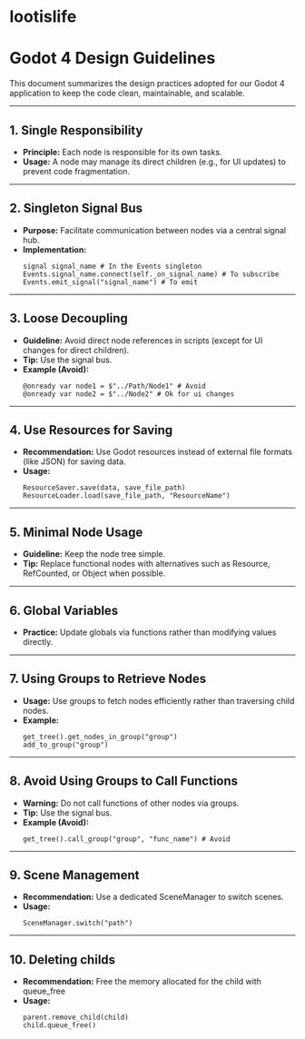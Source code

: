 # lootislife
	
# Godot 4 Design Guidelines

This document summarizes the design practices adopted for our Godot 4 application to keep the code clean, maintainable, and scalable.

---

## 1. Single Responsibility
- **Principle:** Each node is responsible for its own tasks.
- **Usage:** A node may manage its direct children (e.g., for UI updates) to prevent code fragmentation.

---

## 2. Singleton Signal Bus
- **Purpose:** Facilitate communication between nodes via a central signal hub.
- **Implementation:**
  ```
  signal signal_name # In the Events singleton
  Events.signal_name.connect(self._on_signal_name) # To subscribe
  Events.emit_signal("signal_name") # To emit
  ```
---

## 3. Loose Decoupling
- **Guideline:** Avoid direct node references in scripts (except for UI changes for direct children).
- **Tip:** Use the signal bus.
- **Example (Avoid):**
  ```
  @onready var node1 = $"../Path/Node1" # Avoid
  @onready var node2 = $"../Node2" # Ok for ui changes
  ```

---

## 4. Use Resources for Saving
- **Recommendation:** Use Godot resources instead of external file formats (like JSON) for saving data.
- **Usage:**
  ```
  ResourceSaver.save(data, save_file_path)
  ResourceLoader.load(save_file_path, "ResourceName")
  ```

---

## 5. Minimal Node Usage
- **Guideline:** Keep the node tree simple.
- **Tip:** Replace functional nodes with alternatives such as Resource, RefCounted, or Object when possible.

---

## 6. Global Variables
- **Practice:** Update globals via functions rather than modifying values directly.

---

## 7. Using Groups to Retrieve Nodes
- **Usage:** Use groups to fetch nodes efficiently rather than traversing child nodes.
- **Example:**
  ```
  get_tree().get_nodes_in_group("group")
  add_to_group("group")
  ```

---

## 8. Avoid Using Groups to Call Functions
- **Warning:** Do not call functions of other nodes via groups.
- **Tip:** Use the signal bus.
- **Example (Avoid):**
  ```
  get_tree().call_group("group", "func_name") # Avoid
  ```

---

## 9. Scene Management
- **Recommendation:** Use a dedicated SceneManager to switch scenes.
- **Usage:**
  ```
  SceneManager.switch("path")
  ```

---

## 10. Deleting childs
- **Recommendation:** Free the memory allocated for the child with queue_free
- **Usage:**
  ```
  parent.remove_child(child)
  child.queue_free()
  ```
